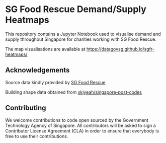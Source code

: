# SG Food Rescue Demand/Supply Heatmaps

This repository contains a Jupyter Notebook used to visualise demand and supply
throughout Singapore for charities working with SG Food Rescue.

The map visualisations are available at https://datagovsg.github.io/sgfr-heatmaps/

## Acknowledgements

Source data kindly provided by [SG Food Rescue](https://tinyurl.com/foodrescueSG)

Building shape data obtained from [xkjyeah/singapore-post-codes](https://github.com/xkjyeah/singapore-post-codes)

## Contributing

We welcome contributions to code open sourced by the Government Technology Agency of Singapore.
All contributors will be asked to sign a Contributor License Agreement (CLA) in order to ensure
that everybody is free to use their contributions.
